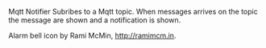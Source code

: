 Mqtt Notifier
Subribes to a Mqtt topic. When messages arrives on the topic the message are shown
and a notification is shown.

Alarm bell icon by Rami McMin, http://ramimcm.in.
